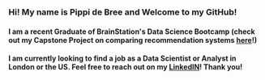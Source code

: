 ### Hi! My name is Pippi de Bree and Welcome to my GitHub! 

#### I am a recent Graduate of BrainStation's Data Science Bootcamp (check out my Capstone Project on comparing recommendation systems [here](https://github.com/pdebree/RecommendationExplorationCapstone)!) 


#### I am currently looking to find a job as a Data Scientist or Analyst in London or the US. Feel free to reach out on my [LinkedIN](https://www.linkedin.com/in/pippi-de-bree/)! Thank you!

<!--
**pdebree/pdebree** is a ✨ _special_ ✨ repository because its `README.md` (this file) appears on your GitHub profile.

Here are some ideas to get you started:

- 🔭 I’m currently working on ...
- 🌱 I’m currently learning ...
- 👯 I’m looking to collaborate on ...
- 🤔 I’m looking for help with ...
- 💬 Ask me about ...
- 📫 How to reach me: ...
- 😄 Pronouns: ...
- ⚡ Fun fact: ...
-->

